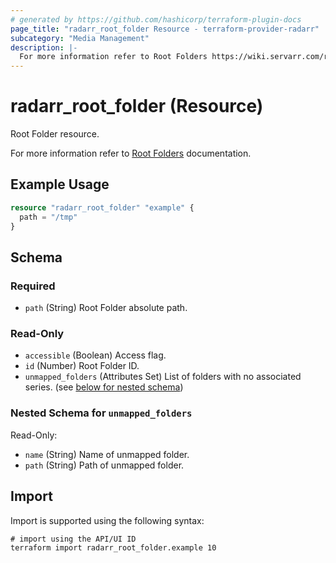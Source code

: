 ```yaml
---
# generated by https://github.com/hashicorp/terraform-plugin-docs
page_title: "radarr_root_folder Resource - terraform-provider-radarr"
subcategory: "Media Management"
description: |-
  For more information refer to Root Folders https://wiki.servarr.com/radarr/settings#root-folders documentation.
---
```


# radarr_root_folder (Resource)

<!-- subcategory:Media Management -->Root Folder resource.
For more information refer to [Root Folders](https://wiki.servarr.com/radarr/settings#root-folders) documentation.

## Example Usage

```terraform
resource "radarr_root_folder" "example" {
  path = "/tmp"
}
```

<!-- schema generated by tfplugindocs -->
## Schema

### Required

- `path` (String) Root Folder absolute path.

### Read-Only

- `accessible` (Boolean) Access flag.
- `id` (Number) Root Folder ID.
- `unmapped_folders` (Attributes Set) List of folders with no associated series. (see [below for nested schema](#nestedatt--unmapped_folders))

<a id="nestedatt--unmapped_folders"></a>
### Nested Schema for `unmapped_folders`

Read-Only:

- `name` (String) Name of unmapped folder.
- `path` (String) Path of unmapped folder.

## Import

Import is supported using the following syntax:

```shell
# import using the API/UI ID
terraform import radarr_root_folder.example 10
```
